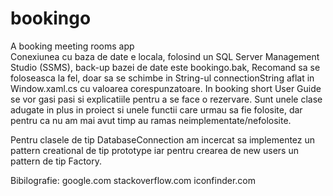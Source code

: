 # bookingo
A booking meeting rooms app                                     
Conexiunea cu baza de date e locala, folosind un SQL Server Management Studio (SSMS), back-up bazei de date este bookingo.bak, Recomand sa se foloseasca la fel, doar sa se schimbe in String-ul connectionString aflat in Window.xaml.cs cu valoarea corespunzatoare.
In booking short User Guide se vor gasi pasi si explicatiile pentru a se face o rezervare.
Sunt unele clase adugate in plus in proiect si unele functii care urmau sa fie folosite, dar pentru ca nu am mai avut timp au ramas neimplementate/nefolosite.

Pentru clasele de tip DatabaseConnection am incercat sa implementez un pattern creational de tip prototype iar pentru crearea de new users un pattern de tip Factory.

Bibilografie:
google.com
stackoverflow.com
iconfinder.com
